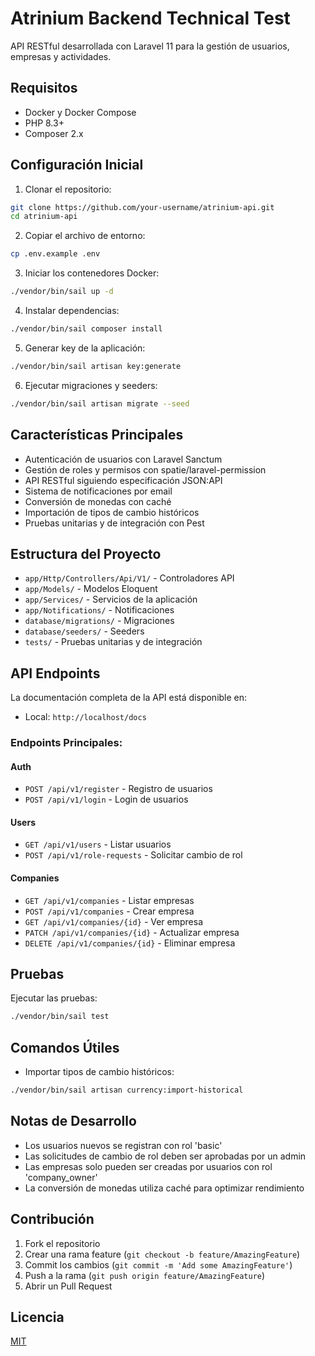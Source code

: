 # Atrinium Backend Technical Test

API RESTful desarrollada con Laravel 11 para la gestión de usuarios, empresas y actividades.

## Requisitos

- Docker y Docker Compose
- PHP 8.3+
- Composer 2.x

## Configuración Inicial

1. Clonar el repositorio:
```bash
git clone https://github.com/your-username/atrinium-api.git
cd atrinium-api
```

2. Copiar el archivo de entorno:
```bash
cp .env.example .env
```

3. Iniciar los contenedores Docker:
```bash
./vendor/bin/sail up -d
```

4. Instalar dependencias:
```bash
./vendor/bin/sail composer install
```

5. Generar key de la aplicación:
```bash
./vendor/bin/sail artisan key:generate
```

6. Ejecutar migraciones y seeders:
```bash
./vendor/bin/sail artisan migrate --seed
```

## Características Principales

- Autenticación de usuarios con Laravel Sanctum
- Gestión de roles y permisos con spatie/laravel-permission
- API RESTful siguiendo especificación JSON:API
- Sistema de notificaciones por email
- Conversión de monedas con caché
- Importación de tipos de cambio históricos
- Pruebas unitarias y de integración con Pest

## Estructura del Proyecto

- `app/Http/Controllers/Api/V1/` - Controladores API
- `app/Models/` - Modelos Eloquent
- `app/Services/` - Servicios de la aplicación
- `app/Notifications/` - Notificaciones
- `database/migrations/` - Migraciones
- `database/seeders/` - Seeders
- `tests/` - Pruebas unitarias y de integración

## API Endpoints

La documentación completa de la API está disponible en:
- Local: `http://localhost/docs`

### Endpoints Principales:

#### Auth
- `POST /api/v1/register` - Registro de usuarios
- `POST /api/v1/login` - Login de usuarios

#### Users
- `GET /api/v1/users` - Listar usuarios
- `POST /api/v1/role-requests` - Solicitar cambio de rol

#### Companies
- `GET /api/v1/companies` - Listar empresas
- `POST /api/v1/companies` - Crear empresa
- `GET /api/v1/companies/{id}` - Ver empresa
- `PATCH /api/v1/companies/{id}` - Actualizar empresa
- `DELETE /api/v1/companies/{id}` - Eliminar empresa

## Pruebas

Ejecutar las pruebas:
```bash
./vendor/bin/sail test
```

## Comandos Útiles

- Importar tipos de cambio históricos:
```bash
./vendor/bin/sail artisan currency:import-historical
```

## Notas de Desarrollo

- Los usuarios nuevos se registran con rol 'basic'
- Las solicitudes de cambio de rol deben ser aprobadas por un admin
- Las empresas solo pueden ser creadas por usuarios con rol 'company_owner'
- La conversión de monedas utiliza caché para optimizar rendimiento

## Contribución

1. Fork el repositorio
2. Crear una rama feature (`git checkout -b feature/AmazingFeature`)
3. Commit los cambios (`git commit -m 'Add some AmazingFeature'`)
4. Push a la rama (`git push origin feature/AmazingFeature`)
5. Abrir un Pull Request

## Licencia

[MIT](https://opensource.org/licenses/MIT)